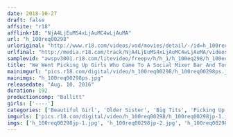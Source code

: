 ```yaml
---
date: 2018-10-27
draft: false
affsite: "r18"
afflinkr18: "NjA4LjEuMS4xLjAuMC4wLjAuMA"
url: "h_100req00298"
urloriginal: "http://www.r18.com/videos/vod/movies/detail/-/id=h_100req00298"
urlfinal: "http://media.r18.com/track/NjA4LjEuMS4xLjAuMC4wLjAuMA/videos/vod/movies/detail/-/id=h_100req00298"
samplevid: "awspv3001.r18.com/litevideo/freepv/h/h_1/h_100eq298/h_100eq298_dmb_w.mp4"
title: "We Went Picking Up Girls Who Came To A Social Mixer Bar And Took Them Home Shall We Go To A Hotel And Have Some Sex Next? We Were Just Going With The Flow But We Got To Have A Quickie With An Elder Sister Who Was Hot And Ready For Fucking!"
mainimgurl: "pics.r18.com/digital/video/h_100req00298/h_100req00298ps.jpg"
mainimgs: "h_100req00298ps.jpg"
releasedate: "Aug. 10, 2016"
duration: 192
productioncomp: "Bullitt"
girls: ['----']
categories: ['Beautiful Girl', 'Older Sister', 'Big Tits', 'Picking Up Girls', 'Amateur', 'Creampie', 'Big Vibrator', 'Hi-Def']
imgurls: ['pics.r18.com/digital/video/h_100req00298/h_100req00298jp-1.jpg', 'pics.r18.com/digital/video/h_100req00298/h_100req00298jp-2.jpg', 'pics.r18.com/digital/video/h_100req00298/h_100req00298jp-3.jpg', 'pics.r18.com/digital/video/h_100req00298/h_100req00298jp-4.jpg', 'pics.r18.com/digital/video/h_100req00298/h_100req00298jp-5.jpg', 'pics.r18.com/digital/video/h_100req00298/h_100req00298jp-6.jpg', 'pics.r18.com/digital/video/h_100req00298/h_100req00298jp-7.jpg', 'pics.r18.com/digital/video/h_100req00298/h_100req00298jp-8.jpg', 'pics.r18.com/digital/video/h_100req00298/h_100req00298jp-9.jpg', 'pics.r18.com/digital/video/h_100req00298/h_100req00298jp-10.jpg', 'pics.r18.com/digital/video/h_100req00298/h_100req00298jp-11.jpg', 'pics.r18.com/digital/video/h_100req00298/h_100req00298jp-12.jpg', 'pics.r18.com/digital/video/h_100req00298/h_100req00298jp-13.jpg', 'pics.r18.com/digital/video/h_100req00298/h_100req00298jp-14.jpg', 'pics.r18.com/digital/video/h_100req00298/h_100req00298jp-15.jpg', 'pics.r18.com/digital/video/h_100req00298/h_100req00298jp-16.jpg', 'pics.r18.com/digital/video/h_100req00298/h_100req00298jp-17.jpg', 'pics.r18.com/digital/video/h_100req00298/h_100req00298jp-18.jpg', 'pics.r18.com/digital/video/h_100req00298/h_100req00298jp-19.jpg', 'pics.r18.com/digital/video/h_100req00298/h_100req00298jp-20.jpg']
imgs: ['h_100req00298jp-1.jpg', 'h_100req00298jp-2.jpg', 'h_100req00298jp-3.jpg', 'h_100req00298jp-4.jpg', 'h_100req00298jp-5.jpg', 'h_100req00298jp-6.jpg', 'h_100req00298jp-7.jpg', 'h_100req00298jp-8.jpg', 'h_100req00298jp-9.jpg', 'h_100req00298jp-10.jpg', 'h_100req00298jp-11.jpg', 'h_100req00298jp-12.jpg', 'h_100req00298jp-13.jpg', 'h_100req00298jp-14.jpg', 'h_100req00298jp-15.jpg', 'h_100req00298jp-16.jpg', 'h_100req00298jp-17.jpg', 'h_100req00298jp-18.jpg', 'h_100req00298jp-19.jpg', 'h_100req00298jp-20.jpg']
---
```

